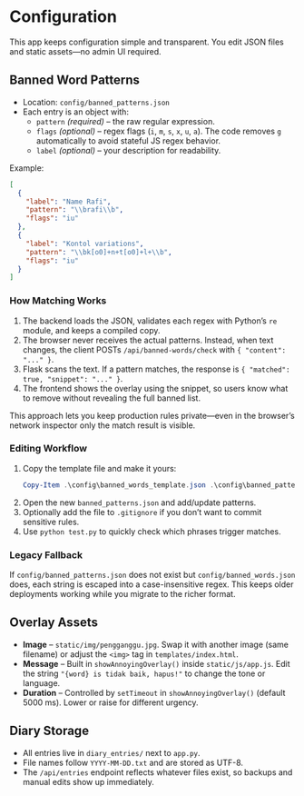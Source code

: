 # Configuration

This app keeps configuration simple and transparent. You edit JSON files and static assets—no admin UI required.

## Banned Word Patterns

- Location: `config/banned_patterns.json`
- Each entry is an object with:
  - `pattern` *(required)* – the raw regular expression.
  - `flags` *(optional)* – regex flags (`i`, `m`, `s`, `x`, `u`, `a`). The code removes `g` automatically to avoid stateful JS regex behavior.
  - `label` *(optional)* – your description for readability.

Example:

```json
[
  {
    "label": "Name Rafi",
    "pattern": "\\brafi\\b",
    "flags": "iu"
  },
  {
    "label": "Kontol variations",
    "pattern": "\\bk[o0]+n+t[o0]+l+\\b",
    "flags": "iu"
  }
]
```

### How Matching Works

1. The backend loads the JSON, validates each regex with Python’s `re` module, and keeps a compiled copy.
2. The browser never receives the actual patterns. Instead, when text changes, the client POSTs `/api/banned-words/check` with `{ "content": "..." }`.
3. Flask scans the text. If a pattern matches, the response is `{ "matched": true, "snippet": "..." }`.
4. The frontend shows the overlay using the snippet, so users know what to remove without revealing the full banned list.

This approach lets you keep production rules private—even in the browser’s network inspector only the match result is visible.

### Editing Workflow

1. Copy the template file and make it yours:
   ```powershell
   Copy-Item .\config\banned_words_template.json .\config\banned_patterns.json -Force
   ```
2. Open the new `banned_patterns.json` and add/update patterns.
3. Optionally add the file to `.gitignore` if you don’t want to commit sensitive rules.
4. Use `python test.py` to quickly check which phrases trigger matches.

### Legacy Fallback

If `config/banned_patterns.json` does not exist but `config/banned_words.json` does, each string is escaped into a case-insensitive regex. This keeps older deployments working while you migrate to the richer format.

## Overlay Assets

- **Image** – `static/img/pengganggu.jpg`. Swap it with another image (same filename) or adjust the `<img>` tag in `templates/index.html`.
- **Message** – Built in `showAnnoyingOverlay()` inside `static/js/app.js`. Edit the string `"{word} is tidak baik, hapus!"` to change the tone or language.
- **Duration** – Controlled by `setTimeout` in `showAnnoyingOverlay()` (default 5000 ms). Lower or raise for different urgency.

## Diary Storage

- All entries live in `diary_entries/` next to `app.py`.
- File names follow `YYYY-MM-DD.txt` and are stored as UTF-8.
- The `/api/entries` endpoint reflects whatever files exist, so backups and manual edits show up immediately.
